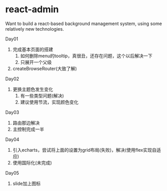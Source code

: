 # react-admin
Want to build a react-based background management system, using some relatively new technologies.

Day01   

1. 完成基本页面的搭建
   1. 如何删除menu的tooltip，真很丑，还存在问题，这个以后解决一下
   2. 只展开一个父级
2. createBrowseRouter(大致了解)

Day02
1. 更换主题色发生变化
   1. 有一些类型问题(解决)
   2. 建议使用节流，实现颜色变化

Day03
1. 路由那边解决
2. 主控制完成一半

Day04
1. 引入echarts，尝试将上面的设置为grid布局(失败)，解决(使用flex实现自适应)
2. 使用国际化(未完成)

Day05
1. slide加上图标